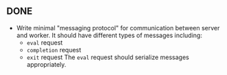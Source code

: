 <!-- I was sick during this week, so I did very little work. -->

## DONE

- Write minimal "messaging protocol" for communication between server and worker.
  It should have different types of messages including:
  - `eval` request
  - `completion` request
  - `exit` request
  The `eval` request should serialize messages appropriately.

